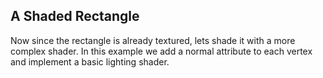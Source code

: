## A Shaded Rectangle

Now since the rectangle is already textured, lets shade it with a more complex shader.
In this example we add a normal attribute to each vertex and implement a basic lighting shader.
